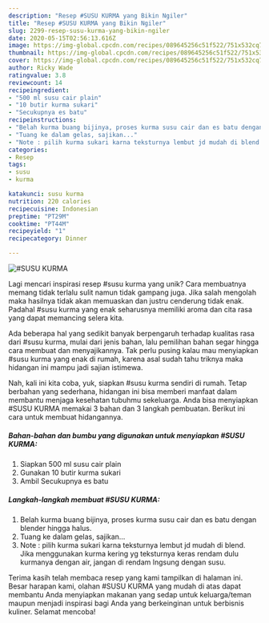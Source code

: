 ```yaml
---
description: "Resep #SUSU KURMA yang Bikin Ngiler"
title: "Resep #SUSU KURMA yang Bikin Ngiler"
slug: 2299-resep-susu-kurma-yang-bikin-ngiler
date: 2020-05-15T02:56:13.616Z
image: https://img-global.cpcdn.com/recipes/089645256c51f522/751x532cq70/susu-kurma-foto-resep-utama.jpg
thumbnail: https://img-global.cpcdn.com/recipes/089645256c51f522/751x532cq70/susu-kurma-foto-resep-utama.jpg
cover: https://img-global.cpcdn.com/recipes/089645256c51f522/751x532cq70/susu-kurma-foto-resep-utama.jpg
author: Ricky Wade
ratingvalue: 3.8
reviewcount: 14
recipeingredient:
- "500 ml susu cair plain"
- "10 butir kurma sukari"
- "Secukupnya es batu"
recipeinstructions:
- "Belah kurma buang bijinya, proses kurma susu cair dan es batu dengan blender hingga halus."
- "Tuang ke dalam gelas, sajikan..."
- "Note : pilih kurma sukari karna teksturnya lembut jd mudah di blend. Jika menggunakan kurma kering yg teksturnya keras rendam dulu kurmanya dengan air, jangan di rendam lngsung dengan susu."
categories:
- Resep
tags:
- susu
- kurma

katakunci: susu kurma 
nutrition: 220 calories
recipecuisine: Indonesian
preptime: "PT29M"
cooktime: "PT44M"
recipeyield: "1"
recipecategory: Dinner

---
```



![#SUSU KURMA](https://img-global.cpcdn.com/recipes/089645256c51f522/751x532cq70/susu-kurma-foto-resep-utama.jpg)

Lagi mencari inspirasi resep #susu kurma yang unik? Cara membuatnya memang tidak terlalu sulit namun tidak gampang juga. Jika salah mengolah maka hasilnya tidak akan memuaskan dan justru cenderung tidak enak. Padahal #susu kurma yang enak seharusnya memiliki aroma dan cita rasa yang dapat memancing selera kita.



Ada beberapa hal yang sedikit banyak berpengaruh terhadap kualitas rasa dari #susu kurma, mulai dari jenis bahan, lalu pemilihan bahan segar hingga cara membuat dan menyajikannya. Tak perlu pusing kalau mau menyiapkan #susu kurma yang enak di rumah, karena asal sudah tahu triknya maka hidangan ini mampu jadi sajian istimewa.


Nah, kali ini kita coba, yuk, siapkan #susu kurma sendiri di rumah. Tetap berbahan yang sederhana, hidangan ini bisa memberi manfaat dalam membantu menjaga kesehatan tubuhmu sekeluarga. Anda bisa menyiapkan #SUSU KURMA memakai 3 bahan dan 3 langkah pembuatan. Berikut ini cara untuk membuat hidangannya.

<!--inarticleads1-->

##### Bahan-bahan dan bumbu yang digunakan untuk menyiapkan #SUSU KURMA:

1. Siapkan 500 ml susu cair plain
1. Gunakan 10 butir kurma sukari
1. Ambil Secukupnya es batu




<!--inarticleads2-->

##### Langkah-langkah membuat #SUSU KURMA:

1. Belah kurma buang bijinya, proses kurma susu cair dan es batu dengan blender hingga halus.
1. Tuang ke dalam gelas, sajikan...
1. Note : pilih kurma sukari karna teksturnya lembut jd mudah di blend. Jika menggunakan kurma kering yg teksturnya keras rendam dulu kurmanya dengan air, jangan di rendam lngsung dengan susu.




Terima kasih telah membaca resep yang kami tampilkan di halaman ini. Besar harapan kami, olahan #SUSU KURMA yang mudah di atas dapat membantu Anda menyiapkan makanan yang sedap untuk keluarga/teman maupun menjadi inspirasi bagi Anda yang berkeinginan untuk berbisnis kuliner. Selamat mencoba!
